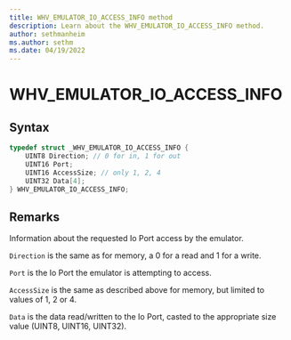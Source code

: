 ```yaml
---
title: WHV_EMULATOR_IO_ACCESS_INFO method
description: Learn about the WHV_EMULATOR_IO_ACCESS_INFO method. 
author: sethmanheim
ms.author: sethm
ms.date: 04/19/2022
---
```


# WHV_EMULATOR_IO_ACCESS_INFO


## Syntax

```c
typedef struct _WHV_EMULATOR_IO_ACCESS_INFO {
    UINT8 Direction; // 0 for in, 1 for out
    UINT16 Port;
    UINT16 AccessSize; // only 1, 2, 4
    UINT32 Data[4];
} WHV_EMULATOR_IO_ACCESS_INFO;
```
## Remarks
Information about the requested Io Port access by the emulator.

`Direction` is the same as for memory, a 0 for a read and 1 for a write.

`Port` is the Io Port the emulator is attempting to access.

`AccessSize` is the same as described above for memory, but limited to values of 1, 2 or 4.

`Data` is the data read/written to the Io Port, casted to the appropriate size value (UINT8, UINT16, UINT32).
